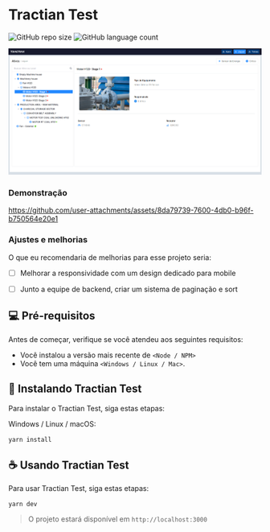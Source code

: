 # Tractian Test

![GitHub repo size](https://img.shields.io/github/repo-size/TakashiNishii/teste_tractian?style=for-the-badge)
![GitHub language count](https://img.shields.io/github/languages/count/TakashiNishii/teste_tractian?style=for-the-badge)

![Print Test](/public/Banner.png)


### Demonstração

https://github.com/user-attachments/assets/8da79739-7600-4db0-b96f-b750564e20e1


### Ajustes e melhorias

O que eu recomendaria de melhorias para esse projeto seria:

- [ ] Melhorar a responsividade com um design dedicado para mobile
- [ ] Junto a equipe de backend, criar um sistema de paginação e sort


## 💻 Pré-requisitos

Antes de começar, verifique se você atendeu aos seguintes requisitos:

- Você instalou a versão mais recente de `<Node / NPM>`
- Você tem uma máquina `<Windows / Linux / Mac>`. 

## 🚀 Instalando Tractian Test

Para instalar o Tractian Test, siga estas etapas:

Windows / Linux / macOS:

```
yarn install
```

## ☕ Usando Tractian Test

Para usar Tractian Test, siga estas etapas:

```
yarn dev
```

> O projeto estará disponível em `http://localhost:3000`

